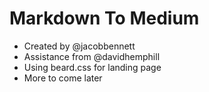 # Markdown To Medium

- Created by @jacobbennett
- Assistance from @davidhemphill
- Using beard.css for landing page
- More to come later